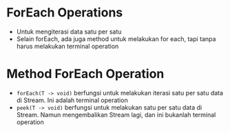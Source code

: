 # ForEach Operations

- Untuk mengiterasi data satu per satu
- Selain forEach, ada juga method untuk melakukan for each, tapi tanpa harus melakukan terminal operation

# Method ForEach Operation

- `forEach(T -> void)` berfungsi untuk melakukan iterasi satu per satu data di Stream. Ini adalah terminal operation
- `peek(T -> void)` berfungsi untuk melakukan satu per satu data di Stream. Namun mengembalikan Stream lagi, dan ini bukanlah terminal operation
